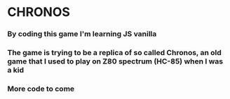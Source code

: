 # CHRONOS

### By coding this game I'm learning JS vanilla
### The game is trying to be a replica of so called Chronos, an old game that I used to play on Z80 spectrum (HC-85) when I was a kid

### More code to come